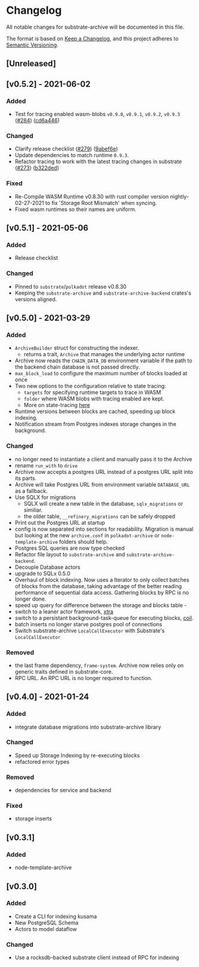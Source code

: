 # Changelog

All notable changes for substrate-archive will be documented in this file.

The format is based on [Keep a Changelog](https://keepachangelog.com/en/1.0.0/),
and this project adheres to [Semantic Versioning](https://semver.org/spec/v2.0.0.html).
## [Unreleased]
## [v0.5.2] - 2021-06-02
### Added
- Test for tracing enabled wasm-blobs `v0.9.0`, `v0.9.1`, `v0.9.2`, `v0.9.3` ([#284](https://github.com/paritytech/substrate-archive/pull/284)) ([cd6a446](https://github.com/paritytech/substrate-archive/commit/cd6a446bc66002d1945cbdf0c1b39957218f90fd))

### Changed
- Clarify release checklist ([#279](https://github.com/paritytech/substrate-archive/pull/279)) ([9abef6e](https://github.com/paritytech/substrate-archive/commit/9abef6e2bdda4c1492b6e232ec38c8c0d59a3749))
- Update dependencies to match runtime `0.9.3`. 
- Refactor tracing to work with the latest tracing changes in substrate ([#273](https://github.com/paritytech/substrate-archive/pull/273)) ([b322ded](https://github.com/paritytech/substrate-archive/commit/b322ded5cf683270da6d21478e80c9f4dba706dc))

### Fixed
- Re-Compile WASM Runtime v0.8.30 with rust compiler version nightly-02-27-2021 to fix 'Storage Root Mismatch' when syncing.
- Fixed wasm runtimes so their names are uniform.

## [v0.5.1] - 2021-05-06
### Added
- Release checklist

### Changed
- Pinned to `substrate`/`polkadot` release v0.8.30
- Keeping the `substrate-archive` and `substrate-archive-backend` crates's versions aligned.

## [v0.5.0] - 2021-03-29
### Added
- `ArchiveBuilder` struct for constructing the indexer.
	- returns a trait, `Archive` that manages the underlying actor runtime
- Archive now reads the `CHAIN_DATA_DB` environment variable if the path to the backend chain database is not passed directly.
- `max_block_load` to configure the maximum number of blocks loaded at once
- Two new options to the configuration relative to state tracing:
	- `targets` for specifying runtime targets to trace in WASM
	- `folder` where WASM blobs with tracing enabled are kept.
	- More on state-tracing [here](https://github.com/paritytech/substrate-archive/wiki/6.\)-State-Tracing-&-Balance-Reconciliation)
- Runtime versions between blocks are cached, speeding up block indexing.
- Notification stream from Postgres indexes storage changes in the background.

### Changed
- no longer need to instantiate a client and manually pass it to the Archive
- rename `run_with` to `drive`
- Archive now accepts a postgres URL instead of a postgres URL split into its parts.
- Archive will take Postgres URL from environment variable `DATABASE_URL` as a fallback.
- Use SQLX for migrations
	- SQLX will create a new table in the database, `sqlx_migrations` or similiar.
	- the older table, `__refinery_migrations` can be safely dropped
- Print out the Postgres URL at startup
- config is now separated into sections for readability. Migration is manual but looking at the new `archive.conf` in `polkadot-archive` or `node-template-archive` folders should help.
- Postgres SQL queries are now type checked
- Refactor file layout to `substrate-archive` and `substrate-archive-backend`.
- Decouple Database actors
- upgrade to SQLx 0.5.0
- Overhaul of block indexing. Now uses a Iterator to only collect batches of blocks from the database,
	taking advantage of the better reading performance of sequential data access. Gathering blocks by RPC is no longer done.
- speed up query for difference between the storage and blocks table -
- switch to a leaner actor framework, [xtra](https://github.com/Restioson/xtra)
- switch to a persistant background-task-queue for executing blocks, [coil](https://github.com/insipx/coil).
- batch inserts no longer starve postgres pool of connections
- Switch substrate-archive `LocalCallExecutor` with Substrate's `LocalCallExecutor`

### Removed
- the last frame dependency, `frame-system`. Archive now relies only on generic traits defined in substrate-core.
- RPC URL. An RPC URL is no longer required to function.

## [v0.4.0] - 2021-01-24
### Added
- integrate database migrations into substrate-archive library

### Changed
- Speed up Storage Indexing by re-executing blocks
- refactored error types

### Removed
- dependencies for service and backend

### Fixed
- storage inserts

## [v0.3.1]
### Added
- node-template-archive

## [v0.3.0]
### Added
- Create a CLI for indexing kusama
- New PostgreSQL Schema
- Actors to model dataflow

### Changed
- Use a rocksdb-backed substrate client instead of RPC for indexing

